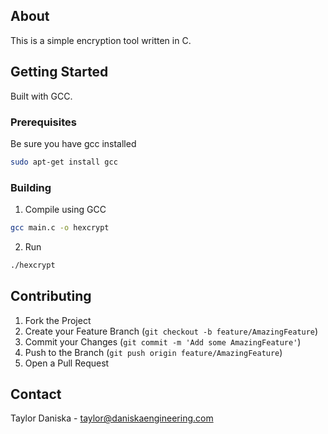 ## About

This is a simple encryption tool written in C.

## Getting Started

Built with GCC. 

### Prerequisites

Be sure you have gcc installed

```sh
sudo apt-get install gcc
```

### Building

1. Compile using GCC
```sh
gcc main.c -o hexcrypt
```
2. Run
```sh
./hexcrypt
```

## Contributing

1. Fork the Project
2. Create your Feature Branch (`git checkout -b feature/AmazingFeature`)
3. Commit your Changes (`git commit -m 'Add some AmazingFeature'`)
4. Push to the Branch (`git push origin feature/AmazingFeature`)
5. Open a Pull Request

## Contact

Taylor Daniska - taylor@daniskaengineering.com
